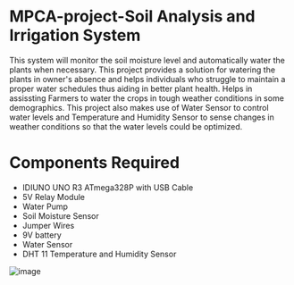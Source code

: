 # MPCA-project-Soil Analysis and Irrigation System
This system will monitor the soil moisture level and automatically water the plants when necessary.
This project provides a solution for watering the plants in owner's absence and helps individuals who struggle to maintain a proper water schedules thus aiding in better plant health.
Helps in assissting Farmers to water the crops in tough weather conditions in some demographics.
This project also makes use of Water Sensor to control water levels and Temperature and Humidity Sensor to sense changes in weather conditions so that the water levels could be optimized.
# Components Required 
* IDIUNO UNO R3 ATmega328P with USB Cable
* 5V Relay Module
* Water Pump
* Soil Moisture Sensor
* Jumper Wires
* 9V battery
* Water Sensor
* DHT 11 Temperature and Humidity Sensor

  
![image](https://github.com/shreya-tss/MPCA-project-Plant-Watering-System/assets/114325137/93f6a8b4-d734-4b4c-a682-f475141be73e)
